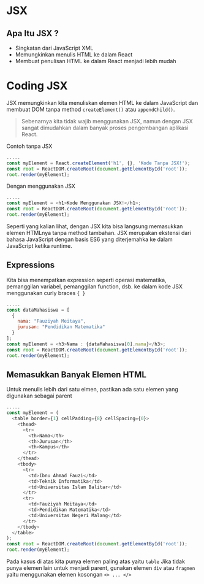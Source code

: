 # JSX

## Apa Itu JSX ?

- Singkatan dari JavaScript XML
- Memungkinkan menulis HTML ke dalam React
- Membuat penulisan HTML ke dalam React menjadi lebih mudah

# Coding JSX

JSX memungkinkan kita menuliskan elemen HTML ke dalam JavaScript dan membuat DOM tanpa method <code>createElement()</code> atau <code>appendChild()</code>. 

> Sebenarnya kita tidak wajib menggunakan JSX, namun dengan JSX sangat dimudahkan dalam banyak proses pengembangan aplikasi React.

Contoh tanpa JSX

``` javascript
.....
const myElement = React.createElement('h1', {}, 'Kode Tanpa JSX!');
const root = ReactDOM.createRoot(document.getElementById('root'));
root.render(myElement);
```

Dengan menggunakan JSX

``` javascript
..... 
const myElement = <h1>Kode Menggunakan JSX!</h1>;
const root = ReactDOM.createRoot(document.getElementById('root'));
root.render(myElement);
```

Seperti yang kalian lihat, dengan JSX kita bisa langsung memasukkan elemen HTMLnya tanpa method tambahan. JSX merupakan ekstensi dari bahasa JavaScript dengan basis ES6 yang diterjemahka ke dalam JavaScript ketika runtime.

## Expressions

Kita bisa menempatkan expression seperti operasi matematika, pemanggilan variabel, pemanggilan function, dsb. ke dalam kode JSX menggunakan curly braces <code>{ }</code>

``` javascript
.....
const dataMahasiswa = [
  {
    nama: "Fauziyah Meitaya",
    jurusan: "Pendidikan Matematika"
  }
];
const myElement = <h3>Nama : {dataMahasiswa[0].nama}</h3>;
const root = ReactDOM.createRoot(document.getElementById('root'));
root.render(myElement);
```

## Memasukkan Banyak Elemen HTML

Untuk menulis lebih dari satu elmen, pastikan ada satu elemen yang digunakan sebagai parent

``` javascript
.....
const myElement = (
  <table border={1} cellPadding={8} cellSpacing={0}>
    <thead>
      <tr>
        <th>Nama</th>
        <th>Jurusan</th>
        <th>Kampus</th>
      </tr>
    </thead>
    <tbody>
      <tr>
        <td>Ibnu Ahmad Fauzi</td>
        <td>Teknik Informatika</td>
        <td>Universitas Islam Balitar</td>
      </tr>
      <tr>
        <td>Fauziyah Meitaya</td>
        <td>Pendidikan Matematika</td>
        <td>Universitas Negeri Malang</td>
      </tr>
    </tbody>
  </table>
);
const root = ReactDOM.createRoot(document.getElementById('root'));
root.render(myElement);
```

Pada kasus di atas kita punya elemen paling atas yaitu <code>table</code> Jika tidak punya elemen lain untuk menjadi parent, gunakan elemen <code>div</code> atau <code>fragmen</code> yaitu menggunakan elemen kosongan <code><> ... </></code>